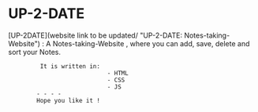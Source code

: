 # UP-2-DATE

[UP-2DATE](website link to be updated/ "UP-2-DATE: Notes-taking-Website") : A Notes-taking-Website , where you can add, save, delete and sort your Notes. 

             It is written in:
                                - HTML
                                - CSS
                                - JS
            - - - - 
            Hope you like it !
